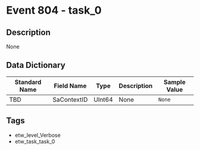 # Event 804 - task_0

## Description
None

## Data Dictionary
|Standard Name|Field Name|Type|Description|Sample Value|
|---|---|---|---|---|
|TBD|SaContextID|UInt64|None|`None`|

## Tags
* etw_level_Verbose
* etw_task_task_0